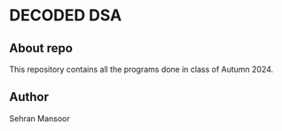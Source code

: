 # DECODED DSA

## About repo  
This repository contains all the programs done in class of Autumn 2024.  

## Author 
Sehran Mansoor
